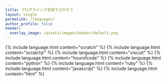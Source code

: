 ```yaml
---
title: プログラミング言語でさがそう
layout: single
permalink: /languages/
author_profile: false
header:
  overlay_image: /assets/images/header/default.png
---
```


<div id="languages">
{% include language.html content="scratch" %}
{% include language.html content="scratchjr" %}
{% include language.html content="viscuit" %}
{% include language.html content="hourofcode" %}
{% include language.html content="python" %}
{% include language.html content="ruby" %}
{% include language.html content="javascript" %}
{% include language.html content="html" %}
</div>